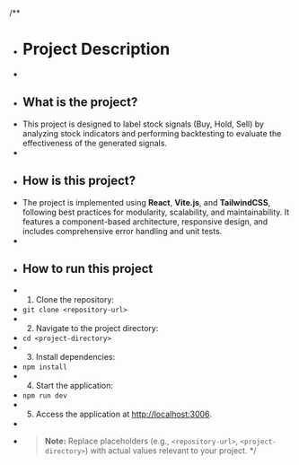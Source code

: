 /**
 * # Project Description
 * 
 * ## What is the project?
 * This project is designed to label stock signals (Buy, Hold, Sell) by analyzing stock indicators and performing backtesting to evaluate the effectiveness of the generated signals.
 * 
 * ## How is this project?
 * The project is implemented using **React**, **Vite.js**, and **TailwindCSS**, following best practices for modularity, scalability, and maintainability. It features a component-based architecture, responsive design, and includes comprehensive error handling and unit tests.
 * 
 * ## How to run this project
 * 1. Clone the repository:  
 *    `git clone <repository-url>`
 * 2. Navigate to the project directory:  
 *    `cd <project-directory>`
 * 3. Install dependencies:  
 *    `npm install`
 * 4. Start the application:  
 *    `npm run dev`
 * 5. Access the application at [http://localhost:3006](http://localhost:3006).
 * 
 * > **Note:** Replace placeholders (e.g., `<repository-url>`, `<project-directory>`) with actual values relevant to your project.
 */